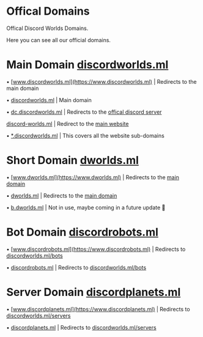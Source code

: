 # Offical Domains
Offical Discord Worlds Domains. <p>
Here you can see all our official domains. <p>

# Main Domain [discordworlds.ml](https://discordworlds.ml)
• [www.discordworlds.ml](https://www.discordworlds.ml) | Redirects to the main domain <p>
• [discordworlds.ml](https://discordworlds.ml) | Main domain <p>
• [dc.discordworlds.ml](https://dc.discordworlds.ml) | Redirects to the [offical discord server](https://dc.discordworlds.ml) <p>
  [discord-worlds.ml](https://discord-worlds.ml) | Redirect to the [main website](https://discordworlds.ml) <p>
• [*.discordworlds.ml](https://dev.discordworlds.ml) | This covers all the website sub-domains <p>
  
# Short Domain [dworlds.ml](https://dworlds.ml)
• [www.dworlds.ml](https://www.dworlds.ml) | Redirects to the [main domain](https://discordworlds.ml) <p>
• [dworlds.ml](https://dworlds.ml) | Redirects to the [main domain](https://discordworlds.ml) <p>
• [b.dworlds.ml](https://b.dworlds.ml) | Not in use, maybe coming in a future update 👀 <p>
  
# Bot Domain [discordrobots.ml](https://discordrobots.ml)
• [www.discordrobots.ml](https://www.discordrobots.ml) | Redirects to [discordworlds.ml/bots](https://discordworlds.ml/bots) <p>
• [discordrobots.ml](https://discordrobots.ml) | Redirects to [discordworlds.ml/bots](https://discordworlds.ml/bots) <p>
  
# Server Domain [discordplanets.ml](https://discordplanets.ml)
• [www.discordplanets.ml](https://www.discordplanets.ml) | Redirects to [discordworlds.ml/servers](https://discordworlds.ml/servers) <p>
• [discordplanets.ml](https://discordplanets.ml) | Redirects to [discordworlds.ml/servers](https://discordworlds.ml/servers)
